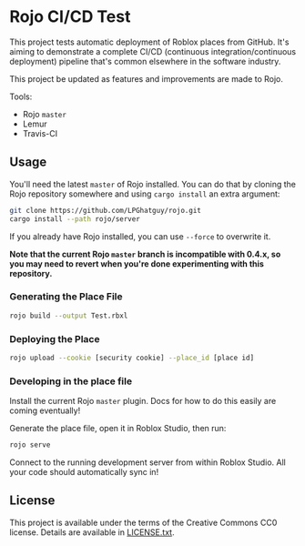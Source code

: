 # Rojo CI/CD Test
This project tests automatic deployment of Roblox places from GitHub. It's aiming to demonstrate a complete CI/CD (continuous integration/continuous deployment) pipeline that's common elsewhere in the software industry.

This project be updated as features and improvements are made to Rojo.

Tools:
* Rojo `master`
* Lemur
* Travis-CI

## Usage
You'll need the latest `master` of Rojo installed. You can do that by cloning the Rojo repository somewhere and using `cargo install` an extra argument:

```sh
git clone https://github.com/LPGhatguy/rojo.git
cargo install --path rojo/server
```

If you already have Rojo installed, you can use `--force` to overwrite it.

**Note that the current Rojo `master` branch is incompatible with 0.4.x, so you may need to revert when you're done experimenting with this repository.**

### Generating the Place File
```sh
rojo build --output Test.rbxl
```

### Deploying the Place
```sh
rojo upload --cookie [security cookie] --place_id [place id]
```

### Developing in the place file
Install the current Rojo `master` plugin. Docs for how to do this easily are coming eventually!

Generate the place file, open it in Roblox Studio, then run:

```sh
rojo serve
```

Connect to the running development server from within Roblox Studio. All your code should automatically sync in!

## License
This project is available under the terms of the Creative Commons CC0 license. Details are available in [LICENSE.txt](LICENSE.txt).